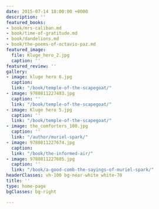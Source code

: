 ```yaml
---
date: 2015-07-14 18:00:00 +0000
description: ''
featured_books:
- book/mrs-caliban.md
- book/time-of-gratitude.md
- book/dandelions.md
- book/the-poems-of-octavio-paz.md
featured_image:
  file: Kluge_hero_2.jpg
  caption: ''
featured_review: ''
gallery:
- image: kluge hero 6.jpg
  caption: 
  link: "/book/temple-of-the-scapegoat/"
- image: 9780811227483.jpg
  caption: ''
  link: "/book/temple-of-the-scapegoat/"
- image: Kluge hero 5.jpg
  caption: ''
  link: "/book/temple-of-the-scapegoat/"
- image: the_comforters_100.jpg
  caption: ''
  link: "/author/muriel-spark/"
- image: 9780811227674.jpg
  caption: 
  link: "/book/the-informed-air/"
- image: 9780811227605.jpg
  caption: ''
  link: "/book/a-good-comb-the-sayings-of-muriel-spark/"
headerClasses: vh-100 bg-near-white white-70
title: ''
type: home-page
bgClasses: bg-right

---
```

